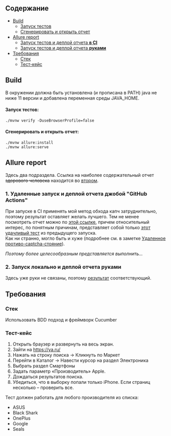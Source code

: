## Содержание
- [Build](#build)
  - [Запуск тестов](#запуск-тестов)
  - [Сгенерировать и открыть отчет](#сгенерировать-и-открыть-отчет)
- [Allure report](#allure-report)
  - [Запуск тестов и деплой отчета **в CI**](#1-удаленные-запуск-и-деплой-отчета-джобой-github-actions)
  - [Запуск тестов и деплой отчета **руками**](#2-запуск-локально-и-деплой-отчета-руками)
- [Требования](#требования)
  - [Стек](#стек)
  - [Тест-кейс](#тест-кейс)
## Build
В окружении должна быть установлена (и прописана в PATH) java не ниже 11 версии
и добавлена переменная среды JAVA_HOME.   
#### Запуск тестов:

    ./mvnw verify -DuseBrowserProfile=false

#### Сгенерировать и открыть отчет:

    ./mvnw allure:install
    ./mvnw allure:serve

## Allure report
Здесь два подраздела. Ссылка на наиболее содержательный отчет ~~здорового
человека~~ находится
во <ins>[втором](#2-запуск-локально-и-деплой-отчета-руками)</ins>.
### 1. Удаленные запуск и деплой отчета джобой "GitHub Actions"
При запуске в CI применять мой метод обхода капч затруднительно, поэтому результат оставляет желать лучшего.
Тем не менее посмотреть отчет можно по <ins>[этой ссылке](https://achitheus.github.io/automationCucumber/17/)</ins>, причем
относительный интерес, по понятным причинам,
представляет собой только <ins>[этот удачливый тест](https://achitheus.github.io/automationCucumber/16/#behaviors/2433d5c62c9d403236977a4a10dc6fdb/5a4d9e622c46a8d9/)</ins> из предыдущего запуска.  
Как ни странно, могло быть и хуже (подробнее см. в заметке [Удаленное противо-captcha-стояние](NOTES.md#удаленное-противо-captcha-стояние)).

*Поэтому более целесообразным представляется выполнить...*

### 2. Запуск локально и деплой отчета руками
Здесь уже руки не связаны, поэтому <ins>[результат](https://achitheus.github.io/automationCucumber/local-run/)</ins> соответствующий.
## Требования
### Стек
Использовать BDD подход и фреймворк Cucumber
### Тест-кейс
1. Открыть браузер и развернуть на весь экран.
1. Зайти на https://ya.ru/
1. Нажать на строку поиска -> Кликнуть по Маркет
1. Перейти в Каталог -> Навести курсор на раздел Электроника
1. Выбрать раздел Смартфоны
1. Задать параметр «Производитель» Apple.
1. Дождаться результатов поиска.
1. Убедиться, что в выборку попали только iPhone. Если страниц несколько – проверить все.

Тест должен работать для любого производителя из списка:
- ASUS
- Black Shark
- OnePlus
- Google
- Seals
